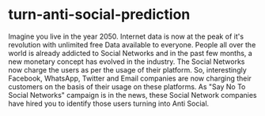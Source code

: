 # turn-anti-social-prediction
Imagine you live in the year 2050. Internet data is now at the peak of it's revolution with unlimited free Data available to everyone. People all over the world is already addicted to Social Networks and in the past few months, a new monetary concept has evolved in the industry. The Social Networks now charge the users as per the usage of their platform. So, interestingly Facebook, WhatsApp, Twitter and Email companies are now charging their customers on the basis of their usage on these platforms. As "Say No To Social Networks" campaign is in the news, these Social Network companies have hired you to identify those users turning into Anti Social.
